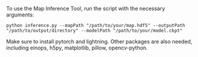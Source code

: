 To use the Map Inference Tool, run the script with the necessary arguments:

```
python inference.py --mapPath "/path/to/your/map.hdf5" --outputPath "/path/to/output/directory" --modelPath "/path/to/your/model.ckpt"
```

Make sure to install pytorch and lightning. Other packages are also needed, including einops, h5py, matplotlib, pillow, opencv-python.